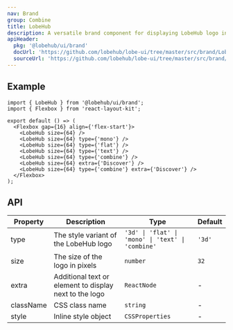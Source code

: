 ```yaml
---
nav: Brand
group: Combine
title: LobeHub
description: A versatile brand component for displaying LobeHub logo in various styles including 3D, flat, monochrome, text, and combined formats.
apiHeader:
  pkg: '@lobehub/ui/brand'
  docUrl: 'https://github.com/lobehub/lobe-ui/tree/master/src/brand/LobeHub/index.md'
  sourceUrl: 'https://github.com/lobehub/lobe-ui/tree/master/src/brand/LobeHub/index.tsx'
---
```


## Example

```tsx
import { LobeHub } from '@lobehub/ui/brand';
import { Flexbox } from 'react-layout-kit';

export default () => (
  <Flexbox gap={16} align={'flex-start'}>
    <LobeHub size={64} />
    <LobeHub size={64} type={'mono'} />
    <LobeHub size={64} type={'flat'} />
    <LobeHub size={64} type={'text'} />
    <LobeHub size={64} type={'combine'} />
    <LobeHub size={64} extra={'Discover'} />
    <LobeHub size={64} type={'combine'} extra={'Discover'} />
  </Flexbox>
);
```

## API

| Property  | Description                                            | Type                                              | Default |
| --------- | ------------------------------------------------------ | ------------------------------------------------- | ------- |
| type      | The style variant of the LobeHub logo                  | `'3d' \| 'flat' \| 'mono' \| 'text' \| 'combine'` | `'3d'`  |
| size      | The size of the logo in pixels                         | `number`                                          | `32`    |
| extra     | Additional text or element to display next to the logo | `ReactNode`                                       | -       |
| className | CSS class name                                         | `string`                                          | -       |
| style     | Inline style object                                    | `CSSProperties`                                   | -       |
